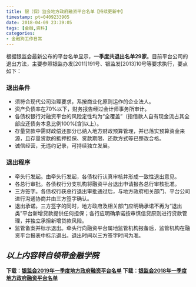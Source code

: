 ```yaml
---
title: 银（保）监会地方政府融资平台名单【持续更新中】
timestamp: pt=0409233905
date: 2018-04-09 23:39:05
tags: [金融,资料]
categories: 
- 金融狗工作日常
---
```

根据银监会最新公布的平台名单显示，**一季度共退出名单29家**。目前平台公司的退出方法，主要参照银监办发[2011]191号、银监发[2013]10号等要求执行，要点如下：
<!--more-->

### 退出条件
- 须符合现代公司治理要求，系按商业化原则运作的企业法人。
- 资产负债率在70%以下，财务报告经过会计师事务所审计。
- 各债权银行对融资平台的风险定性均为“全覆盖”（指借款人自有现金流占其全部应还债务本息比例100%[含]以上）。
- 存量贷款中需财政偿还部分已纳入地方财政预算管理，并已落实预算资金来源，且存量贷款的抵押担保、贷款期限、还款方式等已整改合格。
- 诚信经营，无违约记录，可持续独立发展。

 
### 退出程序
- 牵头行发起。由牵头行发起，各债权行认真审核并形成一致性退出意见。
- 各总行审批。各债权行分支机构将融资平台退出申请报各总行审核批准。
- 三方签字。各债权行获总行退出审批通过后，与地方政府相关部门、平台公司进行沟通协商并由三方签字确认。
- 退出承诺。三方签字的同时，地方政府及相关部门应明确承诺不再为“退出类”平台新增贷款提供任何担保；各行应明确承诺按审慎信贷原则进行贷款管理，并独立承担新增贷款风险。
- 监管备案并标示退出。牵头行向融资平台属地监管机构报备后，监管机构在融资平台报表中标示退出。退出时间以三方签字时间为准。

*以上内容转自领带金融学院*
----

**下载：[银监会2019年一季度地方政府融资平台名单](	https://file.kenny4ever.com/pdf/2018-04-09-银监会地方政府融资平台名单【updated】/【银保监会2019一季度】地方政府融资平台清单（20181231）.xls)**
**下载：[银监会2018年一季度地方政府融资平台名单](	https://file.kenny4ever.com/pdf/2018-04-09-银监会地方政府融资平台名单【updated】/2108年一季度银监会地方政府融资平台名单.xls)**


